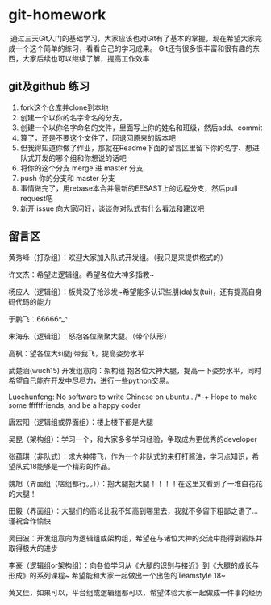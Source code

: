 ﻿# git-homework
﻿
通过三天Git入门的基础学习，大家应该也对Git有了基本的掌握，现在希望大家完成一个这个简单的练习，看看自己的学习成果。
Git还有很多很丰富和很有趣的东西，大家后续也可以继续了解，提高工作效率

## git及github 练习

1. fork这个仓库并clone到本地
2. 创建一个以你的名字命名的分支，
3. 创建一个以你名字命名的文件，里面写上你的姓名和班级，然后add、commit
4. 算了，还是不要这个文件了，回退回原来的版本吧
5. 但我得知道你做了作业，那就在Readme下面的留言区里留下你的名字、想进队式开发的哪个组和你想说的话吧
5. 将你的这个分支 merge 进 master 分支
6. push 你的分支和 master 分支
7. 事情做完了，用rebase本合并最新的EESAST上的远程分支，然后pull request吧
8. 新开 issue 向大家问好，谈谈你对队式有什么看法和建议吧

## 留言区
黄秀峰（打杂组）：欢迎大家加入队式开发组。（我只是来提供格式的）

许文杰：希望进逻辑组。希望各位大神多指教~

杨应人（逻辑组）：板凳没了抢沙发~希望能多认识些朋(da)友(tui)，还有提高自身码代码的能力

于鹏飞：66666^_^

朱海东（逻辑组）：怒抱各位聚聚大腿。（带个队形）

高枫：望各位大si腿ji带我飞，提高姿势水平

武楚涵(wuch15)
开发组意向：架构组
抱各位大神大腿，提高一下姿势水平，同时希望自己能在开发中尽尽力，进行一些python交易。

Luochunfeng: No software to write Chinese on ubuntu.. /*-+
             Hope to make some ffffffriends, and be a happy coder
			 
唐宏阳（逻辑组或界面组）：楼上楼下都是大腿

吴昆（架构组）：学习一个，和大家多多学习经验，争取成为更优秀的developer

张蕴琪（非队式）：求大神带飞，作为一个非队式的来打打酱油，学习点知识，希望队式18能够是一个精彩的作品。

魏旭（界面组（啥组都行。。））：抱大腿抱大腿！！！！在这里又看到了一堆白花花的大腿！

田毅（界面组）：大腿们的高论比我不知高到哪里去，我就不多留下粗鄙之语了...谨祝合作愉快

吴田波：开发组意向为逻辑组或架构组，希望在与诸位大神的交流中能得到锻炼并取得极大的进步

李豪（逻辑组or架构组）：向各位学习从《大腿的识别与接近》到《大腿的成长与形成》的系列课程~ 希望能和大家一起做出一个出色的Teamstyle 18~

黄又佳，如果可以，平台组或逻辑组都可以，希望体验大家一起做成一件事的经历